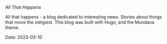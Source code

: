 *All That Happens*

All that happens - a blog dedicated to interesting news. Stories about things that move the zietgiest.
This blog was built with Hugo, and the Mundana theme.

Date: 2023-03-10

<!-- <img src="img_girl.jpg" class="img" alt="Girl in a jacket"> -->

